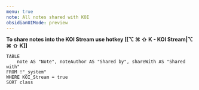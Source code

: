 ```yaml
---
menu: true
note: All notes shared with KOI
obsidianUIMode: preview
---
```


**To share notes into the KOI Stream use hotkey [[⌥ ⌘ ⇧ K - KOI Stream|⌥ ⌘ ⇧ K]]**


```dataview
TABLE 
    note AS "Note", noteAuthor AS "Shared by", shareWith AS "Shared with"
FROM !"_system"
WHERE KOI_Stream = true
SORT class
```


